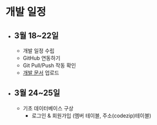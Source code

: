# 개발 일정
- ## 3월 18~22일
    - 개발 일정 수립
    - GitHub 연동하기
    - Git Pull/Push 작동 확인
    - [개발 문서](https://github.com/wnsgudchl0302/HandWork_Project_2021/tree/master/DevDoc) 업로드

- ## 3월 24~25일
    - 기초 데이터베이스 구상
        - 로그인 & 회원가입 (멤버 테이블, 주소(codezip)테이블)

